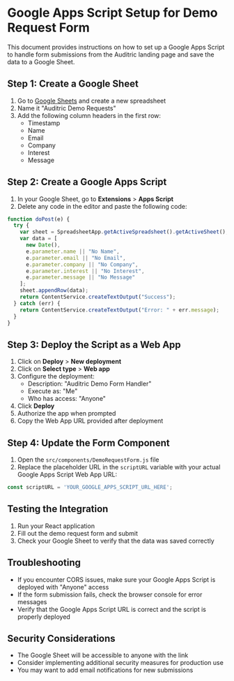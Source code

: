 # Google Apps Script Setup for Demo Request Form

This document provides instructions on how to set up a Google Apps Script to handle form submissions from the Auditric landing page and save the data to a Google Sheet.

## Step 1: Create a Google Sheet

1. Go to [Google Sheets](https://sheets.google.com) and create a new spreadsheet
2. Name it "Auditric Demo Requests"
3. Add the following column headers in the first row:
   - Timestamp
   - Name
   - Email
   - Company
   - Interest
   - Message

## Step 2: Create a Google Apps Script

1. In your Google Sheet, go to **Extensions** > **Apps Script**
2. Delete any code in the editor and paste the following code:

```javascript
function doPost(e) {
  try {
    var sheet = SpreadsheetApp.getActiveSpreadsheet().getActiveSheet();
    var data = [
      new Date(),
      e.parameter.name || "No Name",
      e.parameter.email || "No Email",
      e.parameter.company || "No Company",
      e.parameter.interest || "No Interest",
      e.parameter.message || "No Message"
    ];
    sheet.appendRow(data);
    return ContentService.createTextOutput("Success");
  } catch (err) {
    return ContentService.createTextOutput("Error: " + err.message);
  }
}
```

## Step 3: Deploy the Script as a Web App

1. Click on **Deploy** > **New deployment**
2. Click on **Select type** > **Web app**
3. Configure the deployment:
   - Description: "Auditric Demo Form Handler"
   - Execute as: "Me"
   - Who has access: "Anyone"
4. Click **Deploy**
5. Authorize the app when prompted
6. Copy the Web App URL provided after deployment

## Step 4: Update the Form Component

1. Open the `src/components/DemoRequestForm.js` file
2. Replace the placeholder URL in the `scriptURL` variable with your actual Google Apps Script Web App URL:

```javascript
const scriptURL = 'YOUR_GOOGLE_APPS_SCRIPT_URL_HERE';
```

## Testing the Integration

1. Run your React application
2. Fill out the demo request form and submit
3. Check your Google Sheet to verify that the data was saved correctly

## Troubleshooting

- If you encounter CORS issues, make sure your Google Apps Script is deployed with "Anyone" access
- If the form submission fails, check the browser console for error messages
- Verify that the Google Apps Script URL is correct and the script is properly deployed

## Security Considerations

- The Google Sheet will be accessible to anyone with the link
- Consider implementing additional security measures for production use
- You may want to add email notifications for new submissions 
